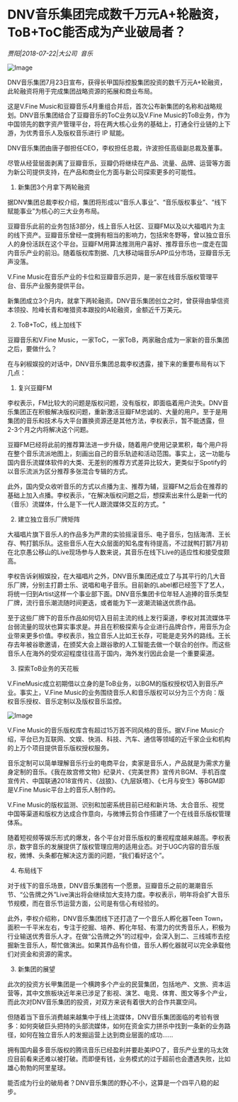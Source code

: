 # DNV音乐集团完成数千万元A+轮融资，ToB+ToC能否成为产业破局者？

*贾阳|2018-07-22|大公司 
                                                音乐*

![Image](http://p3.pstatp.com/large/pgc-image/1532306432745c64828c625)

DNV音乐集团7月23日宣布，获得长甲国际控股集团投资的数千万元A+轮融资，此轮融资将用于完成集团战略资源的拓展和商业布局。

这是V.Fine Music和豆瓣音乐4月重组合并后，首次公布新集团的名称和战略规划。DNV音乐集团结合了豆瓣音乐的ToC业务以及V.Fine Music的ToB业务，作为中国领先的数字资产管理平台，将在两大核心业务的基础上，打通全行业链的上下游，为优秀音乐人及版权音乐进行 IP 赋能。

DNV音乐集团由唐子御担任CEO，李权担任总裁，许波担任高级副总裁及董事。

尽管从经营层面剥离了豆瓣音乐，豆瓣仍将继续在产品、流量、品牌、运营等方面为新公司提供支持，在产品和商业化方面与新公司探索更多的可能性。

1. 新集团3个月拿下两轮融资

据DNV集团总裁李权介绍，集团将形成以“音乐人事业”、“音乐版权事业”、“线下赋能事业”为核心的三大业务布局。

豆瓣音乐此前的业务包括3部分，线上音乐人社区、豆瓣FM以及以大福唱片为主的线下资产。豆瓣音乐曾经一度拥有相当的影响力，包括宋冬野等，曾以独立音乐人的身份活跃在这个平台。豆瓣FM用算法推测用户喜好、推荐音乐也一度走在国内音乐产业的前沿。随着版权库割据、几大移动端音乐APP瓜分市场，豆瓣音乐无声没落。

V.Fine Music在音乐产业的卡位和豆瓣音乐迥异，是一家在线音乐版权管理平台、音乐产业服务提供平台。

新集团成立3个月内，就拿下两轮融资。DNV音乐集团创立之时，曾获得由挚信资本领投、险峰长青和唯猎资本跟投的A轮融资，金额近千万美元。

2. ToB+ToC，线上加线下

豆瓣音乐和V.Fine Music，一家ToC，一家ToB，两家融合成为一家新的音乐集团之后，要做什么？

在与剁椒娱投的对话中，DNV音乐集团总裁李权透露，接下来的重要布局有以下几点：

1. 复兴豆瓣FM

李权表示，FM比较大的问题是版权问题，没有版权，即面临着用户流失。DNV音乐集团正在积极解决版权问题，重新激活豆瓣FM忠诚的、大量的用户。至于是用集团的音乐和技术与大平台置换资源还是其他方法，李权表示，暂不能透露，但2-3个月之内将解决这个问题。

豆瓣FM已经将此前的推荐算法进一步升级，随着用户使用记录累积，每个用户将在整个音乐流派地图上，刻画出自己的音乐轨迹和活动范围。事实上，这一功能与国内音乐流媒体软件的大类、无差别的推荐方式差异比较大，更类似于Spotify的以音乐流派为区分推荐多张混合专辑的方式。

此外，国内受众收听音乐的方式以点播为主、推荐为辅，豆瓣FM之后会在推荐的基础上加入点播。李权表示，“在解决版权问题之后，想探索出来什么是新一代的（音乐）流媒体，什么是下一代人跟流媒体交互的方式。“

2. 建立独立音乐厂牌矩阵

大福唱片旗下音乐人的作品多为严肃的实验摇滚音乐、电子音乐，包括海清、王长存、鸭打鹅乐队。这些音乐人在大众层面的知名度有待提高，不过就鸭打鹅7月初在北京愚公移山的Live现场参与人数来说，其音乐在线下Live的适应性和接受度颇高。

李权告诉剁椒娱投，在大福唱片之外，DNV音乐集团还成立了与其平行的几大音乐厂牌，分别主打爵士乐、说唱和电子音乐。目前新的Label都已经签下了艺人，将统一归到Artist这样一个事业部下面。DNV音乐集团卡位年轻人追捧的音乐类型厂牌，流行音乐潮流随时间更迭，或者能为下一波潮流输送优质作品。

至于这些厂牌下的音乐作品如何切入目前主流的线上发行渠道，李权对其流媒体平台弱流量的现状也算实事求是。并且在积极探索与企业进行品牌合作，用音乐为企业带来更多价值。李权表示，独立音乐人比如王长存，可能是走另外的路线。王长存去年被谷歌邀请，在颁奖大会上跟谷歌的人工智能去做一个联合的创作。而这些音乐人在海外的受欢迎程度往往高于国内，海外发行因此会是一个重要渠道。

3. 探索ToB业务的天花板

V.FineMusic成立初期借以立身的是ToB业务，以BGM的版权授权切入到音乐产业。事实上，V.Fine Music的业务围绕音乐人和音乐版权可以分为三个方向：版权音乐授权、音乐定制以及版权音乐监控。

![Image](http://p3.pstatp.com/large/pgc-image/153230640611912b3c36341)

V.Fine Music的音乐版权库含有超过15万首不同风格的音乐。据V.Fine Music介绍，平台已为互联网、文娱、快消、科技、汽车、通信等领域的近千家企业和机构的上万个项目提供音乐版权授权服务。

音乐定制可以简单理解音乐行业的电商平台，卖家是音乐人，产品就是为需求方量身定制的音乐。《我在故宫修文物》纪录片、《完美世界》宣传片BGM、手机百度宣传片、中国联通2018宣传片、《战狼》、《九层妖塔》、《七月与安生》等BGM即是V.Fine Music平台上的音乐人制作的。

V.Fine Music的版权监测、识别和加密系统目前已经和新片场、太合音乐、视觉中国等渠道和版权方达成合作意向，与微博云剪合作搭建了一个在线音乐版权管理体系。

随着短视频等娱乐形式的爆发，各个平台对音乐版权的重视程度越来越高。李权表示，数字音乐的发展提供了版权管理应用的适用业态。对于UGC内容的音乐版权，微博、头条都在解决这方面的问题，“我们看好这个”。

4. 布局线下

对于线下的音乐场景，DNV音乐集团有一个愿景。豆瓣音乐之前的潮潮音乐节、“公告牌之外”Live演出将会继续加大支持力度。李权表示，明年将会扩大音乐节规模，而在音乐节运营方面，公司是有信心有经验的。

此外，李权介绍称，DNV音乐集团线下还打造了一个音乐人孵化器Teen Town，面积一千平米左右，专注于挖掘、培养、孵化年轻、有潜力的优秀音乐人，积极为行业输送优秀音乐人才。在做“公告牌之外”的过程中，会深入到二、三线城市去挖掘新生音乐人，帮忙做演出。如果其作品有价值，音乐人孵化器就可以完全承载他们对资金和资源的需求。

3. 新集团的展望

此次的投资方长甲集团是一个横跨多个产业的民营集团，包括地产、文旅、资本运营等，其中文旅板块近年来已涉足了影视、演艺、电竞、体育、图文等多个产业，而此次对DNV音乐集团的投资，对双方来说有着很大的合作共赢空间。

但随着当下音乐消费越来越集中于线上流媒体，DNV音乐集团面临的考验有很多：如何突破巨头把持的头部流媒体，如何在资金实力拼杀中找到一条新的业务路径，如何在独立音乐人的发掘运营上达到商业层面的成功……

拥有国内最多音乐版权的腾讯音乐已经盈利并要赴美IPO了，音乐产业里的马太效应目前看来还难以被打破。而即便有钱，业务模式的过于超前也会遭遇失败，比如雄心勃勃的阿里星球。

能否成为行业的破局者？DNV音乐集团的野心不小，这算是一个四平八稳的起步。

